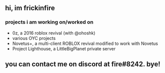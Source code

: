 ## hi, im frickinfire
### projects i am working on/worked on
- 0z, a 2016 roblox revival (with @ohoshk)
- various OYC projects
- Novetus+, a multi-client ROBLOX revival modified to work with Novetus
- Project Lighthouse, a LittleBigPlanet private server
## you can contact me on discord at fire#8242. bye!
